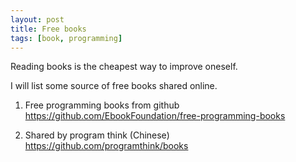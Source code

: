 ```yaml
---
layout: post
title: Free books
tags: [book, programming]
---
```


Reading books is the cheapest way to improve oneself.

I will list some source of free books shared online. 

1. Free programming books from github
https://github.com/EbookFoundation/free-programming-books

2. Shared by program think (Chinese)
https://github.com/programthink/books